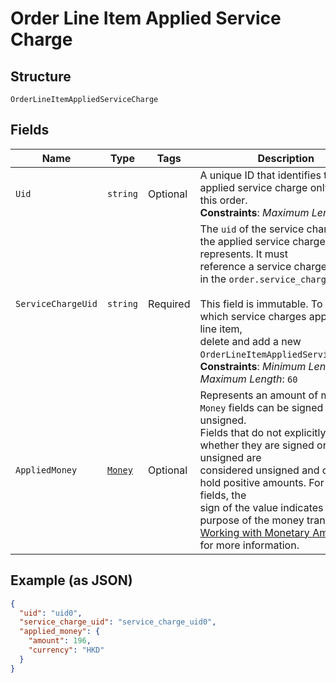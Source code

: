 
# Order Line Item Applied Service Charge

## Structure

`OrderLineItemAppliedServiceCharge`

## Fields

| Name | Type | Tags | Description |
|  --- | --- | --- | --- |
| `Uid` | `string` | Optional | A unique ID that identifies the applied service charge only within this order.<br>**Constraints**: *Maximum Length*: `60` |
| `ServiceChargeUid` | `string` | Required | The `uid` of the service charge that the applied service charge represents. It must<br>reference a service charge present in the `order.service_charges` field.<br><br>This field is immutable. To change which service charges apply to a line item,<br>delete and add a new `OrderLineItemAppliedServiceCharge`.<br>**Constraints**: *Minimum Length*: `1`, *Maximum Length*: `60` |
| `AppliedMoney` | [`Money`](../../doc/models/money.md) | Optional | Represents an amount of money. `Money` fields can be signed or unsigned.<br>Fields that do not explicitly define whether they are signed or unsigned are<br>considered unsigned and can only hold positive amounts. For signed fields, the<br>sign of the value indicates the purpose of the money transfer. See<br>[Working with Monetary Amounts](https://developer.squareup.com/docs/build-basics/working-with-monetary-amounts)<br>for more information. |

## Example (as JSON)

```json
{
  "uid": "uid0",
  "service_charge_uid": "service_charge_uid0",
  "applied_money": {
    "amount": 196,
    "currency": "HKD"
  }
}
```


